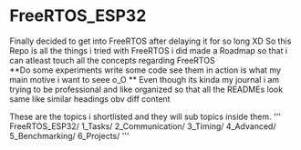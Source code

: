 # FreeRTOS_ESP32
Finally decided to get into FreeRTOS after delaying it for so long XD
So this Repo is all the things i tried with FreeRTOS i did made a Roadmap so that i can atleast touch all the concepts regarding FreeRTOS  
**Do some experiments write some code see them in action is what my main motive i want to seee o_O  **
Even though its kinda my journal i am trying to be professional and like organized so that all the READMEs look same like similar headings obv diff content  

These are the topics i shortlisted and they will sub topics inside them.
'''
FreeRTOS_ESP32/
  1_Tasks/
  2_Communication/
  3_Timing/
  4_Advanced/
  5_Benchmarking/
  6_Projects/
'''
